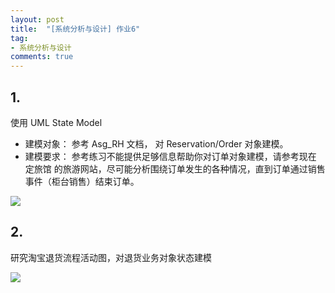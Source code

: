 ```yaml
---
layout: post
title:  "[系统分析与设计] 作业6"
tag:
- 系统分析与设计
comments: true
---
```


## 1.

使用 UML State Model

- 建模对象： 参考 Asg_RH 文档， 对 Reservation/Order 对象建模。
- 建模要求： 参考练习不能提供足够信息帮助你对订单对象建模，请参考现在 定旅馆 的旅游网站，尽可能分析围绕订单发生的各种情况，直到订单通过销售事件（柜台销售）结束订单。

![](https://controny.github.io/assets/images/posts/state-machine-reservation.png)

## 2.

研究淘宝退货流程活动图，对退货业务对象状态建模

![](https://controny.github.io/assets/images/posts/state-machine-taobao.png)
